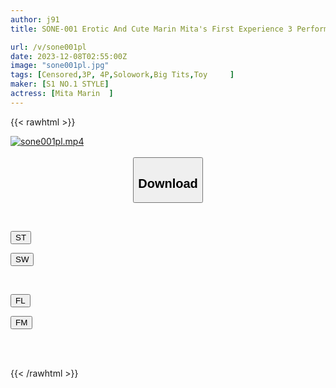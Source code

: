 ```yaml
---
author: j91
title: SONE-001 Erotic And Cute Marin Mita's First Experience 3 Performances For The First Time In Her Life! Super Orgasmic Special!

url: /v/sone001pl
date: 2023-12-08T02:55:00Z
image: "sone001pl.jpg"
tags: [Censored,3P, 4P,Solowork,Big Tits,Toy	 ]
maker: [S1 NO.1 STYLE]
actress: [Mita Marin  ]
---
```



{{< rawhtml >}}

<div class="video" data-videoid="BPZXVxgV2YuypeA">
    <a href="javascript:;">
        <img src="/v/sone001pl/sone001pl.jpg" width="WIDTH" height="HEIGHT" alt="sone001pl.mp4" loading="lazy">
    </a>
</div>

<script type="text/javascript" src="https://j91.asia/asset/on-demand-st.js"></script>

<br>
  <link rel="stylesheet" href="https://j91.asia/asset/bs5.css">
  
  <center>
  <button class="btn btn-primary" type="button" data-bs-toggle="collapse" data-bs-target=".multi-collapse" aria-expanded="false" aria-controls="multiCollapseExample1 multiCollapseExample2"><h2>Download</h2></button></center>
</p>
<div class="row">
  <div class="col">
    <div class="collapse multi-collapse" id="multiCollapseExample1">
      <div class="card card-body">
	      	      <br>
<div class="buttons">  
<p><a href="https://streamtape.to/v/BPZXVxgV2YuypeA" target="_blank"><button class="btn-hover color-3"><i class="fa fa-download"></i> ST</button></a></p>
<p><a href="https://flaswish.com/q3bqa7bmpsz8" target="_blank"><button class="btn-hover color-2"><i class="fa fa-download"></i> SW</button></a></p></div>
    </div>
  </div>
</div>
  <div class="col">
    <div class="collapse multi-collapse" id="multiCollapseExample2">
      <div class="card card-body">
	      <br>
<div class="buttons">
<p><a href="javascript:;" target="_blank"><button class="btn-hover color-9"><i class="fa fa-download"></i> FL</button></a></p>
<p><a href="javascript:;" target="_blank"><button class="btn-hover color-8"><i class="fa fa-download"></i> FM</button></a></p></div>
<br><br>
      </div>
    </div>
  </div>
</div>

{{< /rawhtml >}}